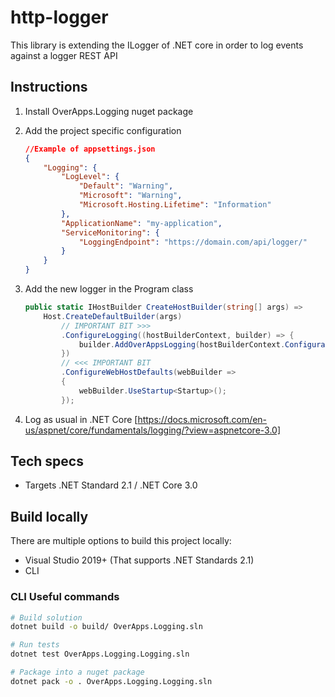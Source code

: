 # http-logger

This library is extending the ILogger of .NET core in order to log events against a logger REST API

## Instructions

1. Install OverApps.Logging nuget package
2. Add the project specific configuration

    ```json
    //Example of appsettings.json
    {
        "Logging": {
            "LogLevel": {
                "Default": "Warning",
                "Microsoft": "Warning",
                "Microsoft.Hosting.Lifetime": "Information"
            },
            "ApplicationName": "my-application",
            "ServiceMonitoring": {
                "LoggingEndpoint": "https://domain.com/api/logger/"
            }
        }
    }
    ```

3. Add the new logger in the Program class

    ```csharp
    public static IHostBuilder CreateHostBuilder(string[] args) =>
        Host.CreateDefaultBuilder(args)
            // IMPORTANT BIT >>>
            .ConfigureLogging((hostBuilderContext, builder) => {
                builder.AddOverAppsLogging(hostBuilderContext.Configuration, new HttpClient());
            })
            // <<< IMPORTANT BIT
            .ConfigureWebHostDefaults(webBuilder =>
            {
                webBuilder.UseStartup<Startup>();
            });
    ```

4. Log as usual in .NET Core [https://docs.microsoft.com/en-us/aspnet/core/fundamentals/logging/?view=aspnetcore-3.0]

## Tech specs

- Targets .NET Standard 2.1 / .NET Core 3.0

## Build locally

There are multiple options to build this project locally:

- Visual Studio 2019+ (That supports .NET Standards 2.1)
- CLI

### CLI Useful commands

```bash
# Build solution
dotnet build -o build/ OverApps.Logging.sln

# Run tests
dotnet test OverApps.Logging.Logging.sln

# Package into a nuget package
dotnet pack -o . OverApps.Logging.Logging.sln
```